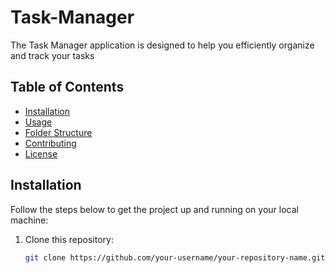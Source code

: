 # Task-Manager
The Task Manager application is designed to help you efficiently organize and track your tasks

## Table of Contents

- [Installation](#installation)
- [Usage](#usage)
- [Folder Structure](#folder-structure)
- [Contributing](#contributing)
- [License](#license)

## Installation

Follow the steps below to get the project up and running on your local machine:

1. Clone this repository:

   ```bash
   git clone https://github.com/your-username/your-repository-name.git
